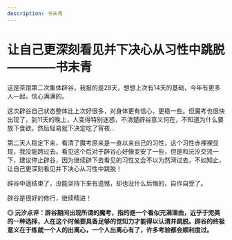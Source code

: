 ```yaml
---
description: 书末青
---
```


# 让自己更深刻看见并下决心从习性中跳脱————书末青

这是茶馆第二次集体辟谷，我报的是28天，想想上次有14天的基础，今年有更多人一起，信心满满的。

这次辟谷自己状态整体比上次好很多，对身体更有信心，更稳一些。但魔考也很快出现了，到11天的晚上，人变得特别迷惑，不清楚辟谷意义何在，不知道为什么要放下食欲，然后轻易就下决定吃了宵夜…

第二天人稳定下来，看清了魔考原来是一直以来自己的习性，这个习性赤裸裸显现，我没能跨过去。看见这个后对于辟谷心好像变安了一些，但是和沅汐交流一下，建议停止辟谷，因为继续辟下去看见的习性又会不以为然滑过去，不如知止，让自己更深刻看见并下决心从习性中跳脱！

辟谷中途结束了，没能坚持下来有遗憾，却也没什么后悔的，自作自受了。

辟谷是很好的修行，继续精进！

**◎ 沅汐点评：辟谷期间出现所谓的魔考，指的是一个看似充满理由，近乎于完美的一种选择，人在这个时候要具备足够的觉知力才能得以认清并跳脱。辟谷的终极意义在于练就一个人的出离心，一个人出离心有了，许多考验都会顺利度过。**

